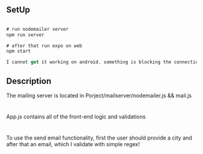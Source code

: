 ## SetUp

```javascript

# run nodemailer server
npm run server

# after that run expo on web
npm start

I cannot get it working on android, something is blocking the connection with the phone 
```

## Description

The mailing server is located in Porject/mailserver/nodemailer.js && mail.js
#
App.js contains all of the front-end logic and validations
#
To use the send email functionality, first the user should provide a city and after that an email, which I validate with simple regex! 